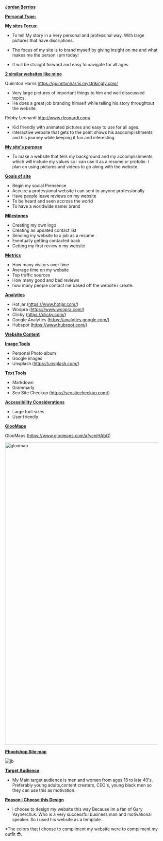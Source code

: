 <ins><b>Jordan Berrios</ins></b>

<ins><b>Personal Type:</ins></b>

<ins><b>My sites Focus:</ins></b>

* To tell My story in a Very personal and professinal way. With large pictures that have discriptions.

* The focus of my site is to brand myself by giving insight on me and what makes me the person i am today!

* It will be straight forward and easy to navigate for all ages.

<ins><b>2 similar websites like mine</b></ins>

Quinnton Harris 
https://quinntonharris.mystrikingly.com/

* Very large pictures of important things to him and well disscussed topics.
* He does a great job branding himself while telling his story throughtout the website.


Robby Leonardi
http://www.rleonardi.com/

* Kid friendly with animated pictures and easy to use for all ages. 
* Interactive website that gets to the point shows his aaccomplishments and his journey while keeping it fun and interesting.

<ins><b>My site's purpose</b></ins>

* To make a website that tells my background and my accomplishments which will include my values so i can use it as a resume or profolio. I plan on using pictures and videos to go along with the website. 

<ins><b> Goals of site</ins></b>

* Begin my social Prensence 
* Accuire a professional website i can sent to anyone professionally
* Have people leave reviews on my website
* To be heard and seen accross the world
* To have a worldwide name/ brand

<ins><b>Milestones</ins></b>

* Creating my own logo
* Creating an updated contact list 
* Sending my website to a job as a resume
* Eventually getting contacted back
* Getting my first review n my website

<ins><b> Metrics</ins></b>

* How many visitors over time
* Average time on my website
* Top traffic sources
* How many good and bad reviews
* how many people contact me based off the website i create.

<ins><b> Analytics</ins></b>

* Hot jar (https://www.hotjar.com/)
* Woopra (https://www.woopra.com/)
* Clicky (https://clicky.com/)
* Google Analytics (https://analytics.google.com/)
* Hubspot (https://www.hubspot.com/)

<ins><b> Website Content</ins></b>

<ins><b> Image Tools</ins></b>

* Personal Photo album
* Google images
* Unsplash (https://unsplash.com/)

<ins><b> Text Tools</ins></b>

* Markdown
* Grammarly
* Seo Site Checkup (https://seositecheckup.com/)

<ins><b> Accessibility Considerations</ins></b>

* Large font sizes
* User friendly

<ins><b> GlooMaps</ins></b>

GlooMaps (https://www.gloomaps.com/afycnjHAbG)

<img width="994" alt="gloomap" src="https://user-images.githubusercontent.com/109974903/185247498-b7e857cf-8283-42cd-bcf8-37bb25d3019f.png">

<ins><b>Phootshop Site map</ins></b>

![jb](https://user-images.githubusercontent.com/109974903/185420740-7c556b49-4e83-45cf-adad-bccaab9779a3.png)


<ins><b> Target Audience</ins></b>

* My Main target audience is men and women from ages 18 to late 40's. Preferably young adults,content creaters, CEO's, young black men so they can use this as motivation.

<ins><b>Reason I Choose this Design</ins></b>

* I choose to design my website this way Because im a fan of Gary Vaynerchuk. Who is a very successful business man and motivational speaker. So i used his website as a template.

*The colors that i choose to compliment my website were to compilment my outfit 😎.
